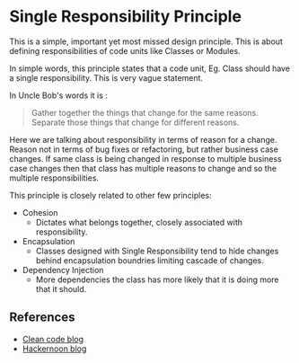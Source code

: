 # Single Responsibility Principle

This is a simple, important yet most missed design principle. This is about defining responsibilities of code units like Classes or Modules.

In simple words, this principle states that a code unit, Eg. Class should have a single responsibility. This is very vague statement.

In Uncle Bob's words it is :
> Gather together the things that change for the same reasons. Separate those things that change for different reasons.

Here we are talking about responsibility in terms of reason for a change. Reason not in terms of bug fixes or refactoring, but rather business case changes. If same class is being changed in response to multiple business case changes then that class has multiple reasons to change and so the multiple responsibilities.

This principle is closely related to other few principles:
* Cohesion
  * Dictates what belongs together, closely associated with responsibility.
* Encapsulation
  * Classes designed with Single Responsibility tend to hide changes behind encapsulation boundries limiting cascade of changes.
* Dependency Injection
  * More dependencies the class has more likely that it is doing more that it should.


## References
* [Clean code blog](https://blog.cleancoder.com/uncle-bob/2014/05/08/SingleReponsibilityPrinciple.html)
* [Hackernoon blog](https://hackernoon.com/you-dont-understand-the-single-responsibility-principle-abfdd005b137)
